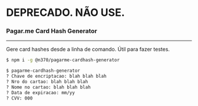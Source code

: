 # DEPRECADO. NÃO USE.

### Pagar.me Card Hash Generator
---

Gere card hashes desde a linha de comando. Útil para fazer testes.

```bash
$ npm i -g @n370/pagarme-cardhash-generator
```

```bash
$ pagarme-cardhash-generator
? Chave de encriptacao: blah blah blah
? Nro do cartao: blah blah blah
? Nome no cartao: blah blah blah
? Data de expiracao: mm/yy
? CVV: 000
```
